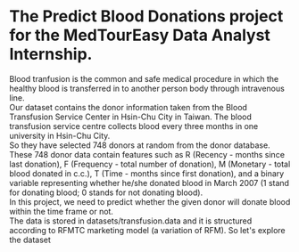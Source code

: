 # The Predict Blood Donations project for the MedTourEasy Data Analyst Internship.
Blood tranfusion is the common and safe medical procedure in which the healthy blood is transferred in to another person body through intravenous line.<br>
Our dataset contains the donor information taken from the Blood Transfusion Service Center in Hsin-Chu City in Taiwan. The blood transfusion service centre collects blood every three months in one university in Hsin-Chu City. <br>
So they have selected 748 donors at random from the donor database. These 748 donor data contain features such as R (Recency - months since last donation), F (Frequency - total number of donation), M (Monetary - total blood donated in c.c.), T (Time - months since first donation), and a binary variable representing whether he/she donated blood in March 2007 (1 stand for donating blood; 0 stands for not donating blood). <br>
In this project, we need to predict whether the given donor will donate blood within the time frame or not. <br>
The data is stored in datasets/transfusion.data and it is structured according to RFMTC marketing model (a variation of RFM). So let's explore the dataset

